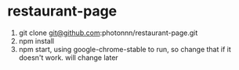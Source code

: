 # restaurant-page

1) git clone git@github.com:photonnn/restaurant-page.git
2) npm install
3) npm start, using google-chrome-stable to run, so change that if it doesn't
    work. will change later